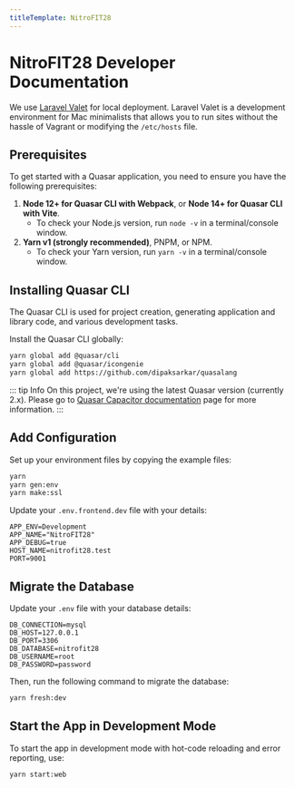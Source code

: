 ```yaml
---
titleTemplate: NitroFIT28
---
```


# NitroFIT28 Developer Documentation

We use [Laravel Valet](https://laravel.com/docs/11.x/valet) for local deployment. Laravel Valet is a development environment for Mac minimalists that allows you to run sites without the hassle of Vagrant or modifying the `/etc/hosts` file. 

## Prerequisites

To get started with a Quasar application, you need to ensure you have the following prerequisites:

1. **Node 12+ for Quasar CLI with Webpack**, or **Node 14+ for Quasar CLI with Vite**.
   - To check your Node.js version, run `node -v` in a terminal/console window.
2. **Yarn v1 (strongly recommended)**, PNPM, or NPM.
   - To check your Yarn version, run `yarn -v` in a terminal/console window.

## Installing Quasar CLI

The Quasar CLI is used for project creation, generating application and library code, and various development tasks.

Install the Quasar CLI globally:

```bash
yarn global add @quasar/cli
yarn global add @quasar/icongenie
yarn global add https://github.com/dipaksarkar/quasalang
```

::: tip Info
On this project, we're using the latest Quasar version (currently 2.x). Please go to [Quasar Capacitor documentation](https://quasar.dev/quasar-cli-vite/developing-capacitor-apps/introduction) page for more information.
:::

## Add Configuration
Set up your environment files by copying the example files:
```bash
yarn
yarn gen:env
yarn make:ssl
```

Update your `.env.frontend.dev` file with your details:
```
APP_ENV=Development
APP_NAME="NitroFIT28"
APP_DEBUG=true
HOST_NAME=nitrofit28.test
PORT=9001
```

## Migrate the Database
Update your `.env` file with your database details:
```
DB_CONNECTION=mysql
DB_HOST=127.0.0.1
DB_PORT=3306
DB_DATABASE=nitrofit28
DB_USERNAME=root
DB_PASSWORD=password
```
Then, run the following command to migrate the database:
```bash
yarn fresh:dev
```

## Start the App in Development Mode
To start the app in development mode with hot-code reloading and error reporting, use:
```bash
yarn start:web
```